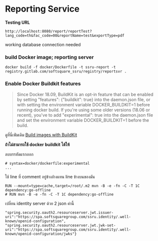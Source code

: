 # Reporting Service

**Testing URL**

`http://localhost:8080/report/reportTest?lang_code=th&fac_code=00&reportName=test&exportType=pdf`

working database connection needed
 
 ### build Docker image; reporting server

 ```
 docker build -f docker/Dockerfile -t ssru-report -t registry.gitlab.com/softsquare_ssru/registry/reportsvr .
 ```

### Enable Docker Buildkit features

>
> Since Docker 18.09, BuildKit is an opt-in feature that can be enabled by setting "features": {"buildkit": true} into the daemon.json file, or with setting the environment variable DOCKER_BUILDKIT=1 before running docker build.
> If you're using some older versions (18.06 or recent), you've to add "experimental": true into the daemon.json file and set the environment variable DOCKER_BUILDKIT=1 before the build.
>

ดูที่นี่เพ่ิมเดิม [Build images with BuildKit](https://docs.docker.com/develop/develop-images/build_enhancements/)

**ถ้าไม่สามารถใช้ docker buildkit ได้ให้**

ลบบรรทัดแรกออก

```
# syntax=docker/dockerfile:experimental
...
```

ใช้ line ที่ comment อยู่ข้างล่่างแทน line ข้างบนของมัน

```
RUN --mount=type=cache,target=/root/.m2 mvn -B -e -fn -C -T 1C dependency:go-offline
# RUN mvn -B -e -fn -C -T 1C dependency:go-offline
```

เปลี่ยน identity server ด้วย 2 json ค่านี้
```
"spring.security.oauth2.resourceserver.jwt.issuer-uri":"https://spa.softsquaregroup.com/ssru.identity/.well-known/openid-configuration",
"spring.security.oauth2.resourceserver.jwt.jwk-set-uri":"https://spa.softsquaregroup.com/ssru.identity/.well-known/openid-configuration/jwks"}
```